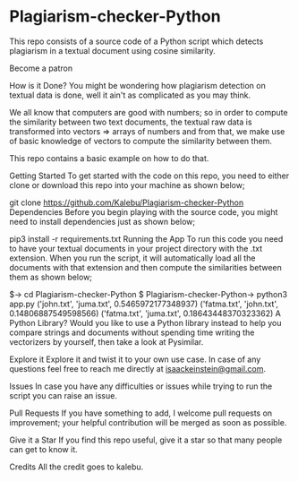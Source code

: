 # Plagiarism-checker-Python
This repo consists of a source code of a Python script which detects plagiarism in a textual document using cosine similarity.

Become a patron

How is it Done?
You might be wondering how plagiarism detection on textual data is done, well it ain't as complicated as you may think.

We all know that computers are good with numbers; so in order to compute the similarity between two text documents, the textual raw data is transformed into vectors => arrays of numbers and from that, we make use of basic knowledge of vectors to compute the similarity between them.

This repo contains a basic example on how to do that.

Getting Started
To get started with the code on this repo, you need to either clone or download this repo into your machine as shown below;

git clone https://github.com/Kalebu/Plagiarism-checker-Python
Dependencies
Before you begin playing with the source code, you might need to install dependencies just as shown below;

pip3 install -r requirements.txt
Running the App
To run this code you need to have your textual documents in your project directory with the .txt extension. When you run the script, it will automatically load all the documents with that extension and then compute the similarities between them as shown below;

$-> cd Plagiarism-checker-Python
$ Plagiarism-checker-Python-> python3 app.py
('john.txt', 'juma.txt', 0.5465972177348937)
('fatma.txt', 'john.txt', 0.14806887549598566)
('fatma.txt', 'juma.txt', 0.18643448370323362)
A Python Library?
Would you like to use a Python library instead to help you compare strings and documents without spending time writing the vectorizers by yourself, then take a look at Pysimilar.

Explore it
Explore it and twist it to your own use case. In case of any questions feel free to reach me directly at isaackeinstein@gmail.com.

Issues
In case you have any difficulties or issues while trying to run the script you can raise an issue.

Pull Requests
If you have something to add, I welcome pull requests on improvement; your helpful contribution will be merged as soon as possible.

Give it a Star
If you find this repo useful, give it a star so that many people can get to know it.

Credits
All the credit goes to kalebu.
